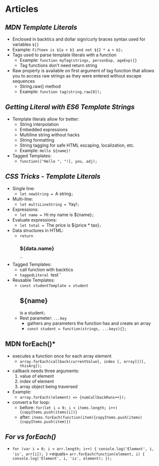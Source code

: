 # Articles

## *MDN Template Literals*

* Enclosed in backtics and dollar sign/curly braces syntax used for variables ``${}``
* Example: `Fifteen is ${a + b} and not ${2 * a + b};`
* Tags used to parse template literals with a function
    * Example: `function myTag(strings, personExp, ageExp){}`
    * Tag functions don't need return string
* Raw property is available on first argument of tag function that allows you to access raw strings as they were entered without escape sequences
    * String.raw() method
    * Example: `function tag(string.raw[0]);`

## *Getting Literal with ES6 Template Strings*

* Template literals allow for better:
    * String interpolation
    * Embedded expressions
    * Multiline string without hacks
    * String formatting
    * String tagging for safe HTML escaping, localization, etc.
    * Example: ``Hello ${name}!``
* Tagged Templates:
    * `function(["Hello ", "!], you, adj);`

## *CSS Tricks - Template Literals*

* Single line:
    * `let newString = `A string`;`
* Multi-line: 
    * `let multiLineString = `Yay!`;`
* Expressions:
    * `let name = `Hi my name is ${name}`;`
* Evaluate expressions:
    * `let total = `The price is ${price * tax}`;`
* Data structures in HTML:
    * `return `<h3>${data.name}</h2>``
* Tagged Templates:
    * call function with backtics
    * `taggedLiteral `test``
* Reusable Templates:
    * `const studentTemplate = student`<h2>${name}</h2> is a student`;`
    * Rest parameter: `...key`
        * gathers any parameters the function has and create an array
        * `const student = function(strings, ...keys){};`

## MDN forEach()*

* executes a function once for each array element
    * `array.forEach(callback(currentValue[, index [, array]])[, thisArg]);`
* callback needs three arguments:
    1) value of element
    1) index of element
    1) array object being traversed
* Example: 
    * `array.forEach((element) => {numCallbackRuns++});`
* convert a for loop:
    * before: `for(let i = 0; i < items.length; i++){copyItems.push(items[i])}`
    * after: `items.forEach(function(item){copyItems.push(items){copyItems.push(item)})`

## *For vs forEach()*

* `for (var i = 0; i < arr.length; i++) {
  console.log('Element', i, 'is', arr[i]);
}` =equals= `arr.forEach(function(element, i) {
  console.log('Element', i, 'is', element);
});`

